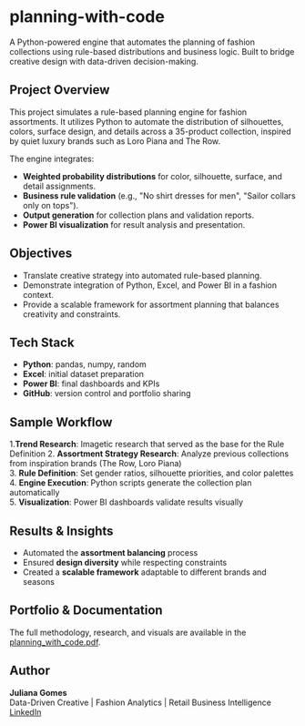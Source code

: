 # planning-with-code
A Python-powered engine that automates the planning of fashion collections using rule-based distributions and business logic. Built to bridge creative design with data-driven decision-making.

## Project Overview

This project simulates a rule-based planning engine for fashion assortments. It utilizes Python to automate the distribution of silhouettes, colors, surface design, and details across a 35-product collection, inspired by quiet luxury brands such as Loro Piana and The Row.

The engine integrates:
- **Weighted probability distributions** for color, silhouette, surface, and detail assignments.
- **Business rule validation** (e.g., "No shirt dresses for men", "Sailor collars only on tops").
- **Output generation** for collection plans and validation reports.
- **Power BI visualization** for result analysis and presentation.

## Objectives

- Translate creative strategy into automated rule-based planning.
- Demonstrate integration of Python, Excel, and Power BI in a fashion context.
- Provide a scalable framework for assortment planning that balances creativity and constraints.

## Tech Stack  

- **Python**: pandas, numpy, random  
- **Excel**: initial dataset preparation  
- **Power BI**: final dashboards and KPIs  
- **GitHub**: version control and portfolio sharing  

## Sample Workflow  

1.**Trend Research**: Imagetic research that served as the base for the Rule Definition
2. **Assortment Strategy Research**: Analyze previous collections from inspiration brands (The Row, Loro Piana)  
3. **Rule Definition**: Set gender ratios, silhouette priorities, and color palettes  
4. **Engine Execution**: Python scripts generate the collection plan automatically  
5. **Visualization**: Power BI dashboards validate results visually  

## Results & Insights  

- Automated the **assortment balancing** process  
- Ensured **design diversity** while respecting constraints  
- Created a **scalable framework** adaptable to different brands and seasons  

## Portfolio & Documentation  

The full methodology, research, and visuals are available in the [planning_with_code.pdf](docs/planning_with_code.pdf).  


## Author  

**Juliana Gomes**  
Data-Driven Creative | Fashion Analytics | Retail Business Intelligence  
[LinkedIn](https://www.linkedin.com/in/gomes-juliana/) 
